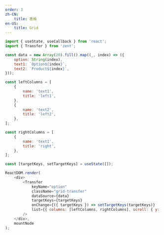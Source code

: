 ```yaml
---
order: 3
zh-CN:
	title: 表格
en-US:
	title: Grid
---
```


```js
import { useState, useCallback } from 'react';
import { Transfer } from 'zent';

const data = new Array(20).fill().map((_, index) => ({
	option: String(index),
	text1: `Option${index}`,
	text2: `Product${index}`,
}));

const leftColumns = [
	{
		name: 'text1',
		title: 'left1',
	},
	{
		name: 'text2',
		title: 'left2',
	},
];

const rightColumns = [
	{
		name: 'text1',
		title: 'right',
	},
];

const [targetKeys, setTargetKeys] = useState([]);

ReactDOM.render(
	<div>
		<Transfer
			keyName="option"
			className="grid-transfer"
			dataSource={data}
			targetKeys={targetKeys}
			onChange={({ targetKeys }) => setTargetKeys(targetKeys)}
			list={{ columns: [leftColumns, rightColumns], scroll: { y: 198 } }}
		/>
	</div>,
	mountNode
);
```

<style>
.grid-transfer .zent-transfer__item {
	width: 400px;
}
.grid-transfer .zent-grid-thead .zent-grid-tr {
	height: 36px;
}
</style>

